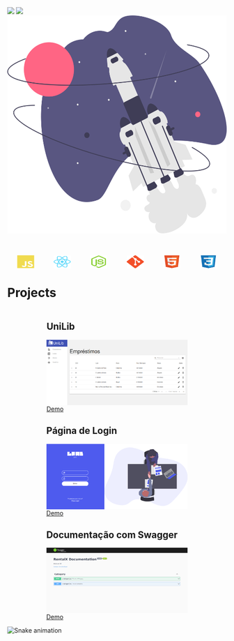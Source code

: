  <div>
 <!-------------- Contatos -------------------->
  <a href = "mailto:lais2bg@gmail.com"><img src="https://img.shields.io/badge/-Gmail-%23333?style=for-the-badge&logo=gmail&logoColor=white" target="_blank"></a>
  <a href="https://www.linkedin.com/in/lais-godinho" target="_blank"><img src="https://img.shields.io/badge/-LinkedIn-%230077B5?style=for-the-badge&logo=linkedin&logoColor=white" target="_blank"></a> 
 </div>
 <div>
  <div style="display: flex; flex-direction: column; justify-content: center;">
 <!-------------- Foguete --------------------->
    <img height="500" src="https://raw.githubusercontent.com/laisbastosbg/laisbastosbg/main/.github/images/undraw_Outer_space_re_u9vd.svg" />
    <div style="display: flex; justify-content: space-around; margin-top: 50px">
 <!-------------- Tecnologias --------------------->
      <img align="center" alt="Js" title="JavaScript" height="30" width="40" src="https://raw.githubusercontent.com/devicons/devicon/master/icons/javascript/javascript-plain.svg">
  <img align="center" alt="React" title="React" height="30" width="40" src="https://raw.githubusercontent.com/devicons/devicon/master/icons/react/react-original.svg">
  <img align="center" alt="NodeJS" title="NodeJS" height="30" width="40" src="https://raw.githubusercontent.com/devicons/devicon/master/icons/nodejs/nodejs-original.svg">
  <img align="center" alt="Git" title="Git" height="30" width="40" src="https://raw.githubusercontent.com/devicons/devicon/master/icons/git/git-original.svg">
  <img align="center" alt="HTML" title="HTML5" height="30" width="40" src="https://raw.githubusercontent.com/devicons/devicon/master/icons/html5/html5-original.svg">
  <img align="center" alt="CSS" title="CSS3" height="30" width="40" src="https://raw.githubusercontent.com/devicons/devicon/master/icons/css3/css3-original.svg">
    </div>
  </div>
  
</div>
  
<link rel="stylesheet" href="https://cdn.jsdelivr.net/gh/devicons/devicon@v2.12.0/devicon.min.css">

<!----------------- Projetos --------------->
<div style="margin-top: 25px">
  <h1>Projects</h1>
  <div style="display: flex; justify-content: space-around; flex-wrap: wrap;">
    <div style="display: flex; flex-direction: column">
      <h2>UniLib</h2>
      <img height="150" src="https://raw.githubusercontent.com/laisbastosbg/laisbastosbg/main/.github/images/emprestimos.png" />
      <a href="https://uni-lib.vercel.app/emprestimos" >Demo</a>
    </div>
    <div style="display: flex; justify-content: space-between; flex-direction: column;">
      <h2>Página de Login</h2>
      <img height="150" src="https://raw.githubusercontent.com/laisbastosbg/laisbastosbg/main/.github/images/grab.png">
      <a href="https://grab-pagina-de-login-puce.vercel.app/">Demo</a>
    </div>
    <div style="display: flex; justify-content: space-between; flex-direction: column;">
      <h2>Documentação com Swagger</h2>
      <img height="150" src="https://raw.githubusercontent.com/laisbastosbg/laisbastosbg/main/.github/images/rentalx-docs.png">
      <a href="https://rentalx-symmetrical-winner.herokuapp.com/api-docs/">Demo</a>
    </div>
  </div>
</div>
 
<div> 
 
  ![Snake animation](https://github.com/laisbastosbg/laisbastosbg/blob/output/github-contribution-grid-snake.svg)
 
</div>
